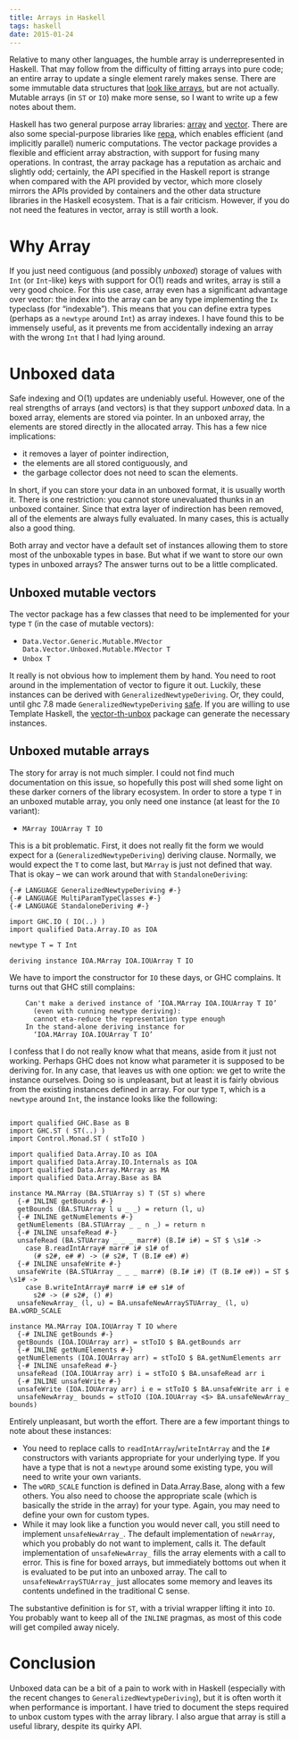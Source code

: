 ```yaml
---
title: Arrays in Haskell
tags: haskell
date: 2015-01-24
---
```


Relative to many other languages, the humble array is underrepresented
in Haskell.  That may follow from the difficulty of fitting arrays
into pure code; an entire array to update a single element rarely
makes sense.  There are some immutable data structures that
[look like arrays](https://hackage.haskell.org/package/persistent-vector),
but are not actually.  Mutable arrays (in `ST` or `IO`) make more
sense, so I want to write up a few notes about them.

Haskell has two general purpose array libraries:
[array](https://hackage.haskell.org/package/array) and
[vector](https://hackage.haskell.org/package/vector).  There are also
some special-purpose libraries like
[repa](https://hackage.haskell.org/package/repa), which enables
efficient (and implicitly parallel) numeric computations.  The vector
package provides a flexible and efficient array abstraction, with
support for fusing many operations.  In contrast, the array package
has a reputation as archaic and slightly odd; certainly, the API
specified in the Haskell report is strange when compared with the API
provided by vector, which more closely mirrors the APIs provided by
containers and the other data structure libraries in the Haskell
ecosystem.  That is a fair criticism.  However, if you do not need the
features in vector, array is still worth a look.

# Why Array

If you just need contiguous (and possibly _unboxed_) storage of values
with `Int` (or `Int`-like) keys with support for O(1) reads and
writes, array is still a very good choice.  For this use case, array
even has a significant advantage over vector: the index into the array
can be any type implementing the `Ix` typeclass (for “indexable”).
This means that you can define extra types (perhaps as a `newtype`
around `Int`) as array indexes.  I have found this to be immensely
useful, as it prevents me from accidentally indexing an array with the
wrong `Int` that I had lying around.

# Unboxed data

Safe indexing and O(1) updates are undeniably useful.  However, one of
the real strengths of arrays (and vectors) is that they support
_unboxed_ data.  In a boxed array, elements are stored via pointer.
In an unboxed array, the elements are stored directly in the allocated
array.  This has a few nice implications:

* it removes a layer of pointer indirection,
* the elements are all stored contiguously, and
* the garbage collector does not need to scan the elements.

In short, if you can store your data in an unboxed format, it is
usually worth it.  There is one restriction: you cannot store
unevaluated thunks in an unboxed container.  Since that extra layer of
indirection has been removed, all of the elements are always fully
evaluated.  In many cases, this is actually also a good thing.

Both array and vector have a default set of instances allowing them to
store most of the unboxable types in base.  But what if we want to
store our own types in unboxed arrays?  The answer turns out to be a
little complicated.

## Unboxed mutable vectors

The vector package has a few classes that need to
be implemented for your type `T` (in the case of mutable vectors):

* `Data.Vector.Generic.Mutable.MVector Data.Vector.Unboxed.Mutable.MVector T`
* `Unbox T`

It really is not obvious how to implement them by hand.  You need to
root around in the implementation of vector to figure it out.
Luckily, these instances can be derived with
`GeneralizedNewtypeDeriving`.  Or, they could, until ghc 7.8 made
`GeneralizedNewtypeDeriving`
[safe](https://ghc.haskell.org/trac/ghc/ticket/9112).  If you are
willing to use Template Haskell, the
[vector-th-unbox](http://hackage.haskell.org/package/vector-th-unbox)
package can generate the necessary instances.


## Unboxed mutable arrays

The story for array is not much simpler.  I could not find much
documentation on this issue, so hopefully this post will shed some
light on these darker corners of the library ecosystem.  In order to
store a type `T` in an unboxed mutable array, you only need one
instance (at least for the `IO` variant):

* `MArray IOUArray T IO`

This is a bit problematic.  First, it does not really fit the form we
would expect for a (`GeneralizedNewtypeDeriving`) deriving clause.
Normally, we would expect the `T` to come last, but `MArray` is just
not defined that way.  That is okay – we can work around that with
`StandaloneDeriving`:

```{.haskell}
{-# LANGUAGE GeneralizedNewtypeDeriving #-}
{-# LANGUAGE MultiParamTypeClasses #-}
{-# LANGUAGE StandaloneDeriving #-}

import GHC.IO ( IO(..) )
import qualified Data.Array.IO as IOA

newtype T = T Int

deriving instance IOA.MArray IOA.IOUArray T IO
```

We have to import the constructor for `IO` these days, or GHC
complains.  It turns out that GHC still complains:

```
    Can't make a derived instance of ‘IOA.MArray IOA.IOUArray T IO’
      (even with cunning newtype deriving):
      cannot eta-reduce the representation type enough
    In the stand-alone deriving instance for
      ‘IOA.MArray IOA.IOUArray T IO’
```

I confess that I do not really know what that means, aside from it
just not working.  Perhaps GHC does not know what parameter it is
supposed to be deriving for.  In any case, that leaves us with one
option: we get to write the instance ourselves.  Doing so is
unpleasant, but at least it is fairly obvious from the existing
instances defined in array.  For our type `T`, which is a `newtype`
around `Int`, the instance looks like the following:

```{.haskell}

import qualified GHC.Base as B
import GHC.ST ( ST(..) )
import Control.Monad.ST ( stToIO )

import qualified Data.Array.IO as IOA
import qualified Data.Array.IO.Internals as IOA
import qualified Data.Array.MArray as MA
import qualified Data.Array.Base as BA

instance MA.MArray (BA.STUArray s) T (ST s) where
  {-# INLINE getBounds #-}
  getBounds (BA.STUArray l u _ _) = return (l, u)
  {-# INLINE getNumElements #-}
  getNumElements (BA.STUArray _ _ n _) = return n
  {-# INLINE unsafeRead #-}
  unsafeRead (BA.STUArray _ _ _ marr#) (B.I# i#) = ST $ \s1# ->
    case B.readIntArray# marr# i# s1# of
      (# s2#, e# #) -> (# s2#, T (B.I# e#) #)
  {-# INLINE unsafeWrite #-}
  unsafeWrite (BA.STUArray _ _ _ marr#) (B.I# i#) (T (B.I# e#)) = ST $ \s1# ->
    case B.writeIntArray# marr# i# e# s1# of
      s2# -> (# s2#, () #)
  unsafeNewArray_ (l, u) = BA.unsafeNewArraySTUArray_ (l, u) BA.wORD_SCALE

instance MA.MArray IOA.IOUArray T IO where
  {-# INLINE getBounds #-}
  getBounds (IOA.IOUArray arr) = stToIO $ BA.getBounds arr
  {-# INLINE getNumElements #-}
  getNumElements (IOA.IOUArray arr) = stToIO $ BA.getNumElements arr
  {-# INLINE unsafeRead #-}
  unsafeRead (IOA.IOUArray arr) i = stToIO $ BA.unsafeRead arr i
  {-# INLINE unsafeWrite #-}
  unsafeWrite (IOA.IOUArray arr) i e = stToIO $ BA.unsafeWrite arr i e
  unsafeNewArray_ bounds = stToIO (IOA.IOUArray <$> BA.unsafeNewArray_ bounds)

```

Entirely unpleasant, but worth the effort.  There are a few important
things to note about these instances:

* You need to replace calls to `readIntArray`/`writeIntArray` and the
  `I#` constructors with variants appropriate for your underlying
  type.  If you have a type that is not a `newtype` around some
  existing type, you will need to write your own variants.
* The `wORD_SCALE` function is defined in Data.Array.Base, along with
  a few others.  You also need to choose the appropriate scale (which
  is basically the stride in the array) for your type.  Again, you may
  need to define your own for custom types.
* While it may look like a function you would never call, you still
  need to implement `unsafeNewArray_`.  The default implementation of
  `newArray`, which you probably do not want to implement, calls it.
  The default implementation of `unsafeNewArray_` fills the array
  elements with a call to error.  This is fine for boxed arrays, but
  immediately bottoms out when it is evaluated to be put into an
  unboxed array.  The call to `unsafeNewArraySTUArray_` just allocates
  some memory and leaves its contents undefined in the traditional C
  sense.

The substantive definition is for `ST`, with a trivial wrapper lifting
it into `IO`.  You probably want to keep all of the `INLINE` pragmas,
as most of this code will get compiled away nicely.

# Conclusion

Unboxed data can be a bit of a pain to work with in Haskell
(especially with the recent changes to `GeneralizedNewtypeDeriving`),
but it is often worth it when performance is important.  I have tried
to document the steps required to unbox custom types with the array
library.  I also argue that array is still a useful library, despite
its quirky API.

